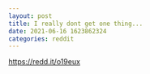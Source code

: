```yaml
--- 
layout: post 
title: I really dont get one thing... 
date: 2021-06-16 1623862324 
categories: reddit 
--- 
```

https://redd.it/o19eux